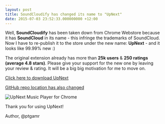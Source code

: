 ```yaml
---
layout: post
title: SoundCloudify has changed its name to "UpNext"
date: 2015-07-03 23:52:33.000000000 +12:00
---
```

Well, **SoundCloudify** has been taken down from Chrome Webstore because it has **SoundCloud** in its name - this infringe the trademarks of SoundCloud. Now I have to re-publish it to the store under the new name: **UpNext**  - and it looks like 99.99% new :)

The original extension already has more than **25k users** & **250 ratings (average 4.8 stars)**. Please give your support for the new one by leaving your review & rating. It will be a big big motivation for me to move on.

[Click here to download UpNext](https://chrome.google.com/webstore/detail/upnext-music-player/dgkfcdlmdppfhbfmooinbcejdaplobpk)

[GitHub repo location has also changed](http://github.com/ptgamr/upnext)

![UpNext Music Player for Chrome](http://i.imgur.com/gSUHUBw.png)

Thank you for using UpNext!


Author,
@ptgamr
